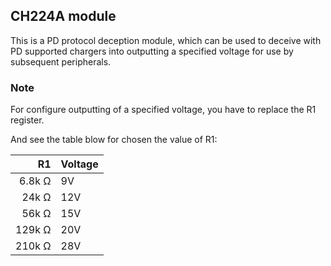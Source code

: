 ## CH224A module

This is a PD protocol deception module, which can be used to deceive with PD supported chargers into outputting a specified voltage for use by subsequent peripherals.

### Note

For configure outputting of a specified voltage, you have to replace the R1 register.

And see the table blow for chosen the value of R1:

|     R1 | Voltage |
| -----: | :------ |
| 6.8k Ω | 9V      |
|  24k Ω | 12V     |
|  56k Ω | 15V     |
| 129k Ω | 20V     |
| 210k Ω | 28V     |
